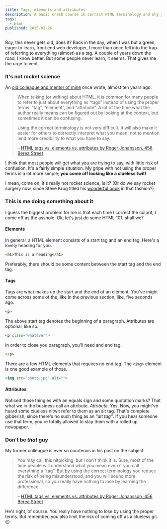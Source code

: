 ```yaml
---
title: Tags, elements and attributes
description: A basic crash course in correct HTML terminology and why you should learn it.
tags:
  - html 
published: 2015-02-26
---
```


Boy, this never gets old, does it? Back in the day, when I was but a green, eager to learn, front end web developer, I more than once fell into the trap of referring to everything (almost) as a tag. A couple of years down the road, I know better. But some people never learn, it seems. That gives me the urge to vent.

### It's not rocket science

An [old colleague and mentor of mine](http://www.456bereastreet.com) once wrote, almost ten years ago:

> When talking (or writing) about HTML, it is common for many people to refer to just about everything as “tags” instead of using the proper terms: “tag”, “element”, and “attribute”. A lot of the time what the author really means can be figured out by looking at the context, but sometimes it can be confusing.
>
> Using the correct terminology is not very difficult. It will also make it easier for others to correctly interpret what you mean, not to mention lend more credibility to what you have to say.
>
> – [HTML tags vs. elements vs. attributes by Roger Johansson, 456 Berea Street](http://www.456bereastreet.com/archive/200508/html_tags_vs_elements_vs_attributes/)

I think that most people will get what you are trying to say, with little risk of confusion. It's a fairly simple situation. My gripe with not using the proper terms is a lot more simple; **you come off looking like a clueless twit!**

I mean, come on, it's really not rocket science, is it? (Or do we say rocket surgery now, since Steve Krug titled his [wonderful book](http://sensible.com/rsme.html) in that fashion?)

### This is me doing something about it

I guess the biggest problem for me is that each time I correct the culprit, *I* come off as the asshole. Ok, let's just do some HTML 101, shall we?

#### Elements

In general, a HTML element consists of a start tag and an end tag. Here's a lovely heading for you.

~~~html
<h1>This is a heading</h1>
~~~

Preferably, there should be some content between the start tag and the end tag.

#### Tags

Tags are what makes up the start and the end of an element. You've might come across some of the, like in the previous section, like, five seconds ago.

~~~html
<p>
~~~

The above start tag denotes the beginning of a paragraph. Attributes are optional, like so.

~~~html
<p class="whatever">
~~~

In order to close you paragraph, you'll need and end tag.

~~~html
</p>
~~~

There are a few HTML elements that requires no end tag. The `<img>` element is one good example of those.

~~~html
<img src="photo.jpg" alt="">
~~~

#### Attributes

Noticed those thingies with an equals sign and some quotation marks? That what we in the business call an attribute. *Attribute*. Yes. Now, you might've heard some clueless nitwit refer to them as an alt tag. That's complete gibberish, since there's no such thing as an *"alt tag"*. If you hear someone use that term, you're totally allowed to slap them with a rolled up newspaper.

### Don't be *that* guy

My former colleague is ever so courteous in his post on the subject:

>You may call this nitpicking, but I don’t think it is. Sure, most of the time people will understand what you mean even if you call everything a “tag”. But by using the correct terminology you reduce the risk of being misunderstood, and you will sound more professional, so you really have nothing to lose by learning the difference.
>
> – [HTML tags vs. elements vs. attributes by Roger Johansson, 456 Berea Street](http://www.456bereastreet.com/archive/200508/html_tags_vs_elements_vs_attributes/)

He's right, of course. You really have nothing to lose by using the proper terms. But remember, you also limit the risk of coming off as a clueless git. 😉
